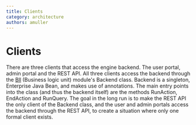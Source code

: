 ```yaml
---
title: Clients
category: architecture
authors: amuller
---
```


# Clients

There are three clients that access the engine backend.
The user portal, admin portal and the REST API.
All three clients access the backend through the [Bll](/develop/architecture/backend-modules-bll.html) (Business logic unit) module's Backend class.
Backend is a singleton, Enterprise Java Bean, and makes use of annotations.
The main entry points into the class (and thus the backend itself) are the methods RunAction, EndAction and RunQuery.
The goal in the long run is to make the REST API the only client of the Backend class, and the user and admin portals
access the backend through the REST API, to create a situation where only one formal client exists.


